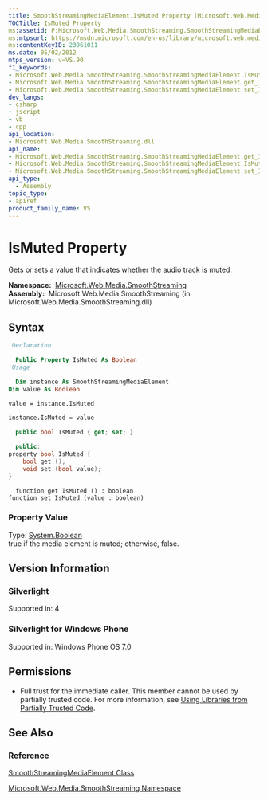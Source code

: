 ```yaml
---
title: SmoothStreamingMediaElement.IsMuted Property (Microsoft.Web.Media.SmoothStreaming)
TOCTitle: IsMuted Property
ms:assetid: P:Microsoft.Web.Media.SmoothStreaming.SmoothStreamingMediaElement.IsMuted
ms:mtpsurl: https://msdn.microsoft.com/en-us/library/microsoft.web.media.smoothstreaming.smoothstreamingmediaelement.ismuted(v=VS.90)
ms:contentKeyID: 23961011
ms.date: 05/02/2012
mtps_version: v=VS.90
f1_keywords:
- Microsoft.Web.Media.SmoothStreaming.SmoothStreamingMediaElement.IsMuted
- Microsoft.Web.Media.SmoothStreaming.SmoothStreamingMediaElement.get_IsMuted
- Microsoft.Web.Media.SmoothStreaming.SmoothStreamingMediaElement.set_IsMuted
dev_langs:
- csharp
- jscript
- vb
- cpp
api_location:
- Microsoft.Web.Media.SmoothStreaming.dll
api_name:
- Microsoft.Web.Media.SmoothStreaming.SmoothStreamingMediaElement.get_IsMuted
- Microsoft.Web.Media.SmoothStreaming.SmoothStreamingMediaElement.IsMuted
- Microsoft.Web.Media.SmoothStreaming.SmoothStreamingMediaElement.set_IsMuted
api_type:
  - Assembly
topic_type:
- apiref
product_family_name: VS
---
```


# IsMuted Property

Gets or sets a value that indicates whether the audio track is muted.

**Namespace:**  [Microsoft.Web.Media.SmoothStreaming](microsoft-web-media-smoothstreaming-namespace_1.md)  
**Assembly:**  Microsoft.Web.Media.SmoothStreaming (in Microsoft.Web.Media.SmoothStreaming.dll)

## Syntax

```vb
'Declaration

  Public Property IsMuted As Boolean
'Usage

  Dim instance As SmoothStreamingMediaElement
Dim value As Boolean

value = instance.IsMuted

instance.IsMuted = value
```

```csharp
  public bool IsMuted { get; set; }
```

```cpp
  public:
property bool IsMuted {
    bool get ();
    void set (bool value);
}
```

```jscript
  function get IsMuted () : boolean
function set IsMuted (value : boolean)
```

### Property Value

Type: [System.Boolean](https://msdn.microsoft.com/library/a28wyd50)  
true if the media element is muted; otherwise, false.  

## Version Information

### Silverlight

Supported in: 4  

### Silverlight for Windows Phone

Supported in: Windows Phone OS 7.0  

## Permissions

  - Full trust for the immediate caller. This member cannot be used by partially trusted code. For more information, see [Using Libraries from Partially Trusted Code](https://msdn.microsoft.com/library/8skskf63).

## See Also

### Reference

[SmoothStreamingMediaElement Class](smoothstreamingmediaelement-class-microsoft-web-media-smoothstreaming_1.md)

[Microsoft.Web.Media.SmoothStreaming Namespace](microsoft-web-media-smoothstreaming-namespace_1.md)

